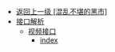- [返回上一级 [混乱不堪的黑市]](web前端/混乱不堪的黑市/)
- [接口解析](web前端/混乱不堪的黑市/接口解析/)
  - [视频接口](web前端/混乱不堪的黑市/接口解析/视频接口/)
    - [index](web前端/混乱不堪的黑市/接口解析/视频接口/index.md)
